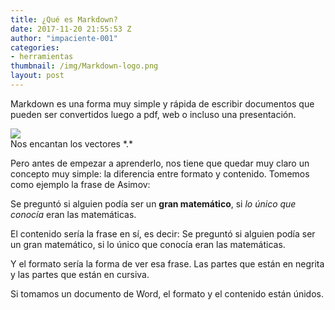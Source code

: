 ```yaml
---
title: ¿Qué es Markdown?
date: 2017-11-20 21:55:53 Z
author: "impaciente-001"
categories:
- herramientas
thumbnail: /img/Markdown-logo.png
layout: post
---
```


Markdown es una forma muy simple y rápida de escribir documentos que pueden ser convertidos luego a pdf, web o incluso una presentación.

<img src="{{ post.thumbnail | absolute_url }}">
<div class="piefoto"> Nos encantan los vectores *.* </div>

Pero antes de empezar a aprenderlo, nos tiene que quedar muy claro un concepto muy simple: la diferencia entre formato y contenido. Tomemos como ejemplo la frase de Asimov:

Se preguntó si alguien podía ser un **gran matemático**, si *lo único que conocía* eran las matemáticas.

El contenido sería la frase en sí, es decir: Se preguntó si alguien podía ser un gran matemático, si lo único que conocía eran las matemáticas.

Y el formato sería la forma de ver esa frase. Las partes que están en negrita y las partes que están en cursiva.



Si tomamos un documento de Word, el formato y el contenido están únidos.
